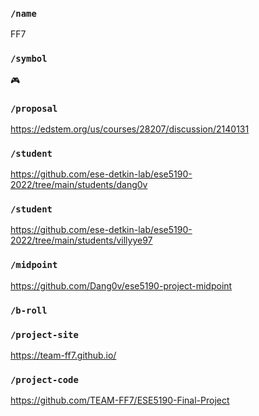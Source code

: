 ### `/name`
FF7
### `/symbol`
🎮
### `/proposal`
https://edstem.org/us/courses/28207/discussion/2140131
### `/student`
https://github.com/ese-detkin-lab/ese5190-2022/tree/main/students/dang0v
### `/student`
https://github.com/ese-detkin-lab/ese5190-2022/tree/main/students/villyye97
### `/midpoint`
https://github.com/Dang0v/ese5190-project-midpoint
### `/b-roll`
### `/project-site`
https://team-ff7.github.io/
### `/project-code`
https://github.com/TEAM-FF7/ESE5190-Final-Project
